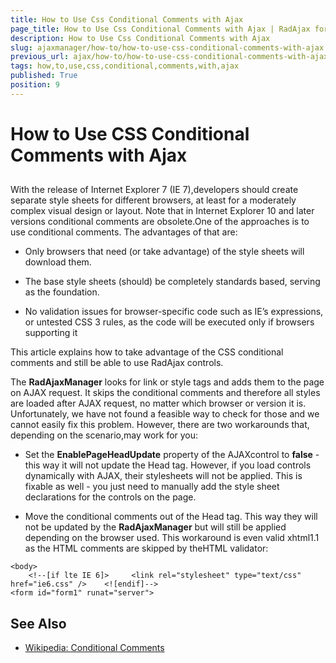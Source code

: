 ```yaml
---
title: How to Use Css Conditional Comments with Ajax
page_title: How to Use Css Conditional Comments with Ajax | RadAjax for ASP.NET AJAX Documentation
description: How to Use Css Conditional Comments with Ajax
slug: ajaxmanager/how-to/how-to-use-css-conditional-comments-with-ajax
previous_url: ajax/how-to/how-to-use-css-conditional-comments-with-ajax
tags: how,to,use,css,conditional,comments,with,ajax
published: True
position: 9
---
```


# How to Use CSS Conditional Comments with Ajax



## 

With the release of Internet Explorer 7 (IE 7),developers should create separate style sheets for different browsers, at least for a moderately complex visual design or layout. Note that in Internet Explorer 10 and later versions conditional comments are obsolete.One of the approaches is to use conditional comments. The advantages of that are:

* Only browsers that need (or take advantage) of the style sheets will download them.

* The base style sheets (should) be completely standards based, serving as the foundation.

* No validation issues for browser-specific code such as IE’s expressions, or untested CSS 3 rules, as the code will be executed only if browsers supporting it

This article explains how to take advantage of the CSS conditional comments and still be able to use RadAjax controls.

The **RadAjaxManager** looks for link or style tags and adds them to the page on AJAX request. It skips the conditional comments and therefore all styles are loaded after AJAX request, no matter which browser or version it is. Unfortunately, we have not found a feasible way to check for those and we cannot easily fix this problem. However, there are two workarounds that, depending on the scenario,may work for you:

* Set the **EnablePageHeadUpdate** property of the AJAXcontrol to **false** - this way it will not update the Head tag. However, if you load controls dynamically with AJAX, their stylesheets will not be applied. This is fixable as well - you just need to manually add the style sheet declarations for the controls on the page.

* Move the conditional comments out of the Head tag. This way they will not be updated by the **RadAjaxManager** but will still be applied depending on the browser used. This workaround is even valid xhtml1.1 as the HTML comments are skipped by theHTML validator:

````ASP.NET
<body>
	<!--[if lte IE 6]>     <link rel="stylesheet" type="text/css" href="ie6.css" />    <![endif]-->
<form id="form1" runat="server">
````



## See Also

 * [Wikipedia: Conditional Comments](https://en.wikipedia.org/wiki/Conditional_comment)
